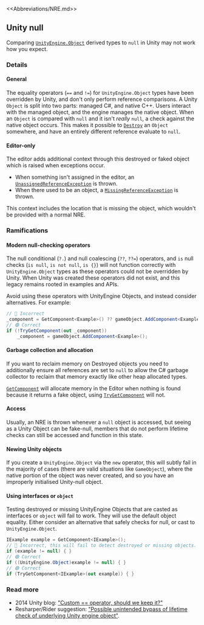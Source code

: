 <<Abbreviations/NRE.md>>
## Unity null
Comparing [`UnityEngine.Object`](https://docs.unity3d.com/ScriptReference/Object.html) derived types to `null` in Unity may not work how you expect.

### Details
#### General

The equality operators (`==` and `!=`) for `UnityEngine.Object` types have been overridden by Unity, and don't only perform reference comparisons.
A Unity `Object` is split into two parts: managed C#, and native C++. Users interact with the managed object, and the engine manages the native object.
When an `Object` is compared with `null` and it isn't *really* `null`, a check against the native object occurs. This makes it possible to [`Destroy`](https://docs.unity3d.com/ScriptReference/Object.Destroy.html) an `Object` somewhere, and have an entirely different reference evaluate to `null`.

#### Editor-only
The editor adds additional context through this destroyed or faked object which is raised when exceptions occur.
- When something isn't assigned in the editor, an [`UnassignedReferenceException`](Runtime%20Exceptions/UnassignedReferenceException.md) is thrown.
- When there used to be an object, a [`MissingReferenceException`](Runtime%20Exceptions/MissingReferenceException.md) is thrown.

This context includes the location that is missing the object, which wouldn't be provided with a normal NRE.

### Ramifications
#### Modern null-checking operators
The null conditional (`?.`) and null coalescing (`??`, `??=`) operators, and `is` null checks (`is null`, `is not null`, `is {}`) will not function correctly with `UnityEngine.Object` types as these operators could not be overridden by Unity. When Unity was created these operators did not exist, and this legacy remains rooted in examples and APIs.

Avoid using these operators with UnityEngine Objects, and instead consider alternatives. For example:

```csharp
// 🔴 Incorrect
_component = GetComponent<Example>() ?? gameObject.AddComponent<Example>();
// 🟢 Correct
if (!TryGetComponent(out _component))
    _component = gameObject.AddComponent<Example>();
```

#### Garbage collection and allocation
If you want to reclaim memory on Destroyed objects you need to additionally ensure all references are set to `null` to allow the C# garbage collector to reclaim that memory exactly like other heap allocated types.

[`GetComponent`](https://docs.unity3d.com/ScriptReference/GameObject.GetComponent.html) will allocate memory in the Editor when nothing is found because it returns a fake object, using [`TryGetComponent`](https://docs.unity3d.com/ScriptReference/GameObject.TryGetComponent.html) will not.

#### Access
Usually, an NRE is thrown whenever a `null` object is accessed, but seeing as a Unity Object can be fake-null, members that do not perform lifetime checks can still be accessed and function in this state.

#### Newing Unity objects
If you create a `UnityEngine.Object` via the `new` operator, this will subtly fail in the majority of cases (there are valid situations like `GameObject`), where the native portion of the object was never created, and so you have an improperly initialised Unity-null object.

#### Using interfaces or `object`
Testing destroyed or missing UnityEngine Objects that are casted as interfaces or `object` will fail to work. They will use the default object equality.
Either consider an alternative that safely checks for null, or cast to `UnityEngine.Object`.

```csharp
IExample example = GetComponent<IExample>();
// 🔴 Incorrect, this will fail to detect destroyed or missing objects.
if (example != null) { }
// 🟢 Correct
if ((UnityEngine.Object)example != null) { }
// 🟢 Correct
if (TryGetComponent<IExample>(out example)) { }
```

### Read more
- 2014 Unity blog: ["Custom == operator, should we keep it?"](https://blog.unity.com/technology/custom-operator-should-we-keep-it)
- Resharper/Rider suggestion: ["Possible unintended bypass of lifetime check of underlying Unity engine object"](https://github.com/JetBrains/resharper-unity/wiki/Possible-unintended-bypass-of-lifetime-check-of-underlying-Unity-engine-object).
